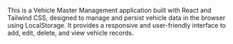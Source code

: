This is a Vehicle Master Management application built with React and Tailwind CSS, designed to manage and persist vehicle data in the browser using LocalStorage. It provides a responsive and user-friendly interface to add, edit, delete, and view vehicle records.
